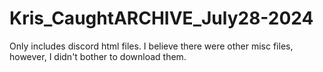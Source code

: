 # Kris_CaughtARCHIVE_July28-2024
Only includes discord html files. I believe there were other misc files, however, I didn't bother to download them.

